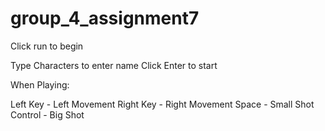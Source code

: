 # group_4_assignment7
Click run to begin

Type Characters to enter name
Click Enter to start

When Playing:

Left Key - Left Movement
Right Key - Right Movement
Space - Small Shot
Control - Big Shot